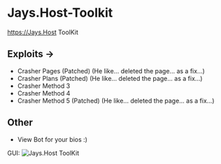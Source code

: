 # Jays.Host-Toolkit
https://Jays.Host ToolKit

## Exploits ->
- Crasher Pages (Patched) (He like... deleted the page... as a fix...)
- Crasher Plans (Patched) (He like... deleted the page... as a fix...)
- Crasher Method 3
- Crasher Method 4
- Crasher Method 5 (Patched) (He like... deleted the page... as a fix...)

## Other

- View Bot for your bios :)

GUI:
![Jays.Host ToolKit](https://cdn.e-z.host/e-zimagehosting/73b83a6e-5101-4059-9426-8abb720d5508/14ded90c.png)
